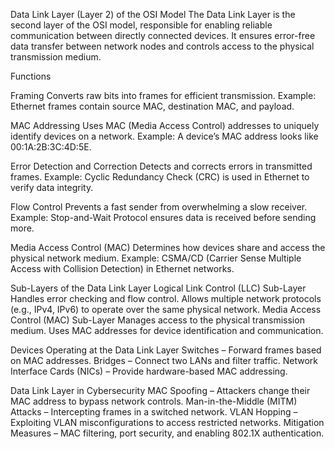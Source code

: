 Data Link Layer (Layer 2) of the OSI Model
The Data Link Layer is the second layer of the OSI model, responsible for enabling reliable communication between directly connected devices. 
It ensures error-free data transfer between network nodes and controls access to the physical transmission medium.

Functions 

Framing
Converts raw bits into frames for efficient transmission.
Example: Ethernet frames contain source MAC, destination MAC, and payload.

MAC Addressing
Uses MAC (Media Access Control) addresses to uniquely identify devices on a network.
Example: A device’s MAC address looks like 00:1A:2B:3C:4D:5E.

Error Detection and Correction
Detects and corrects errors in transmitted frames.
Example: Cyclic Redundancy Check (CRC) is used in Ethernet to verify data integrity.

Flow Control
Prevents a fast sender from overwhelming a slow receiver.
Example: Stop-and-Wait Protocol ensures data is received before sending more.

Media Access Control (MAC)
Determines how devices share and access the physical network medium.
Example: CSMA/CD (Carrier Sense Multiple Access with Collision Detection) in Ethernet networks.

Sub-Layers of the Data Link Layer
Logical Link Control (LLC) Sub-Layer
Handles error checking and flow control.
Allows multiple network protocols (e.g., IPv4, IPv6) to operate over the same physical network.
Media Access Control (MAC) Sub-Layer
Manages access to the physical transmission medium.
Uses MAC addresses for device identification and communication.

Devices Operating at the Data Link Layer
Switches – Forward frames based on MAC addresses.
Bridges – Connect two LANs and filter traffic.
Network Interface Cards (NICs) – Provide hardware-based MAC addressing.

Data Link Layer in Cybersecurity
MAC Spoofing – Attackers change their MAC address to bypass network controls.
Man-in-the-Middle (MITM) Attacks – Intercepting frames in a switched network.
VLAN Hopping – Exploiting VLAN misconfigurations to access restricted networks.
Mitigation Measures – MAC filtering, port security, and enabling 802.1X authentication.
